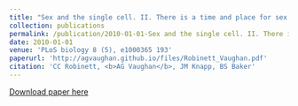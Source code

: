 ```yaml
---
title: "Sex and the single cell. II. There is a time and place for sex (2010)"
collection: publications
permalink: /publication/2010-01-01-Sex and the single cell. II. There is a time and place for sex
date: 2010-01-01
venue: 'PLoS biology 8 (5), e1000365 193'
paperurl: 'http://agvaughan.github.io/files/Robinett_Vaughan.pdf'
citation: 'CC Robinett, <b>AG Vaughan</b>, JM Knapp, BS Baker'
---
```

[Download paper here](http://agvaughan.github.io/files/Robinett_Vaughan.pdf)
